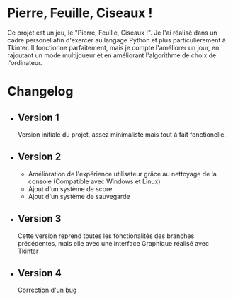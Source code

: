 # Pierre, Feuille, Ciseaux !

Ce projet est un jeu, le "Pierre, Feuille, Ciseaux !". Je l'ai réalisé dans un cadre personel afin d'exercer au langage Python et plus particulièrement à Tkinter. Il fonctionne parfaitement, mais je compte l'améliorer un jour, en rajoutant un mode multijoueur et en améliorant l'algorithme de choix de l'ordinateur.

# Changelog

- ## Version 1

  Version initiale du projet, assez minimaliste mais tout à fait fonctionelle.

- ## Version 2

  - Amélioration de l'expérience utilisateur grâce au nettoyage de la console (Compatible avec Windows et Linux)
  - Ajout d'un système de score
  - Ajout d'un système de sauvegarde

- ## Version 3

  Cette version reprend toutes les fonctionalités des branches précédentes, mais elle avec une interface Graphique réalisé avec Tkinter
  
- ## Version 4

  Correction d'un bug
